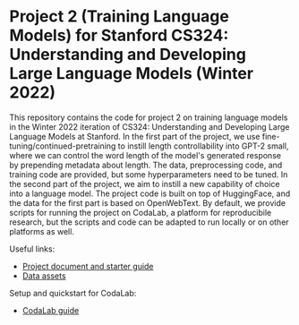 # Project 2 (Training Language Models) for Stanford CS324: Understanding and Developing Large Language Models (Winter 2022)

This repository contains the code for project 2 on training language models in the Winter 2022 iteration of CS324: Understanding and Developing Large Language Models at Stanford. In the first part of the project, we use fine-tuning/continued-pretraining to instill length controllability into GPT-2 small, where we can control the word length of the model's generated response by prepending metadata about length. The data, preprocessing code, and training code are provided, but some hyperparameters need to be tuned. In the second part of the project, we aim to instill a new capability of choice into a language model. The project code is built on top of HuggingFace, and the data for the first part is based on OpenWebText. By default, we provide scripts for running the project on CodaLab, a platform for reproducibile research, but the scripts and code can be adapted to run locally or on other platforms as well.


Useful links:
- [Project document and starter guide](https://stanford-cs324.github.io/winter2022/projects/CS324_P2.pdf)
- [Data assets](https://worksheets.codalab.org/worksheets/0x21906fed417147e4a24ef486086b9178)

Setup and quickstart for CodaLab:
- [CodaLab guide](https://docs.google.com/document/d/1rWgWyYJc36Vow2eU8oZ0pfVU7SzFRg3Eb1dB1XHZzvE/edit#heading=h.3oa3f2ydysz2)
